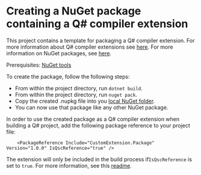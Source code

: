 ﻿# Creating a NuGet package containing a Q# compiler extension

This project contains a template for packaging a Q# compiler extension. For more information about Q# compiler extensions see [here](https://github.com/microsoft/qsharp-compiler/tree/master/src/QuantumSdk#extending-the-q-compiler). For more information on NuGet packages, see [here](https://docs.microsoft.com/en-us/nuget/what-is-nuget).

Prerequisites: [NuGet tools](https://docs.microsoft.com/en-us/nuget/install-nuget-client-tools)

To create the package, follow the following steps:
- From within the project directory, run `dotnet build`.
- From within the project directory, run `nuget pack`.
- Copy the created .nupkg file into you [local NuGet folder](https://docs.microsoft.com/en-us/nuget/hosting-packages/local-feeds).
- You can now use that package like any other NuGet package. 

In order to use the created package as a Q# compiler extension when building a Q# project, add the following package reference to your project file:
```
    <PackageReference Include="CustomExtension.Package" Version="1.0.0" IsQscReference="true" />
```
The extension will only be included in the build process if`IsQscReference` is set to `true`. For more information, see this [readme](https://github.com/microsoft/qsharp-compiler/blob/master/src/QuantumSdk/README.md). 
